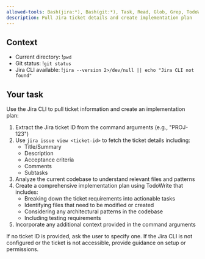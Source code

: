 ```yaml
---
allowed-tools: Bash(jira:*), Bash(git:*), Task, Read, Glob, Grep, TodoWrite
description: Pull Jira ticket details and create implementation plan
---
```


## Context

- Current directory: !`pwd`
- Git status: !`git status`
- Jira CLI available: !`jira --version 2>/dev/null || echo "Jira CLI not found"`

## Your task

Use the Jira CLI to pull ticket information and create an implementation plan:

1. Extract the Jira ticket ID from the command arguments (e.g., "PROJ-123")
2. Use `jira issue view <ticket-id>` to fetch the ticket details including:
   - Title/Summary
   - Description
   - Acceptance criteria
   - Comments
   - Subtasks
3. Analyze the current codebase to understand relevant files and patterns
4. Create a comprehensive implementation plan using TodoWrite that includes:
   - Breaking down the ticket requirements into actionable tasks
   - Identifying files that need to be modified or created
   - Considering any architectural patterns in the codebase
   - Including testing requirements
5. Incorporate any additional context provided in the command arguments

If no ticket ID is provided, ask the user to specify one. If the Jira CLI is not configured or the ticket is not accessible, provide guidance on setup or permissions.